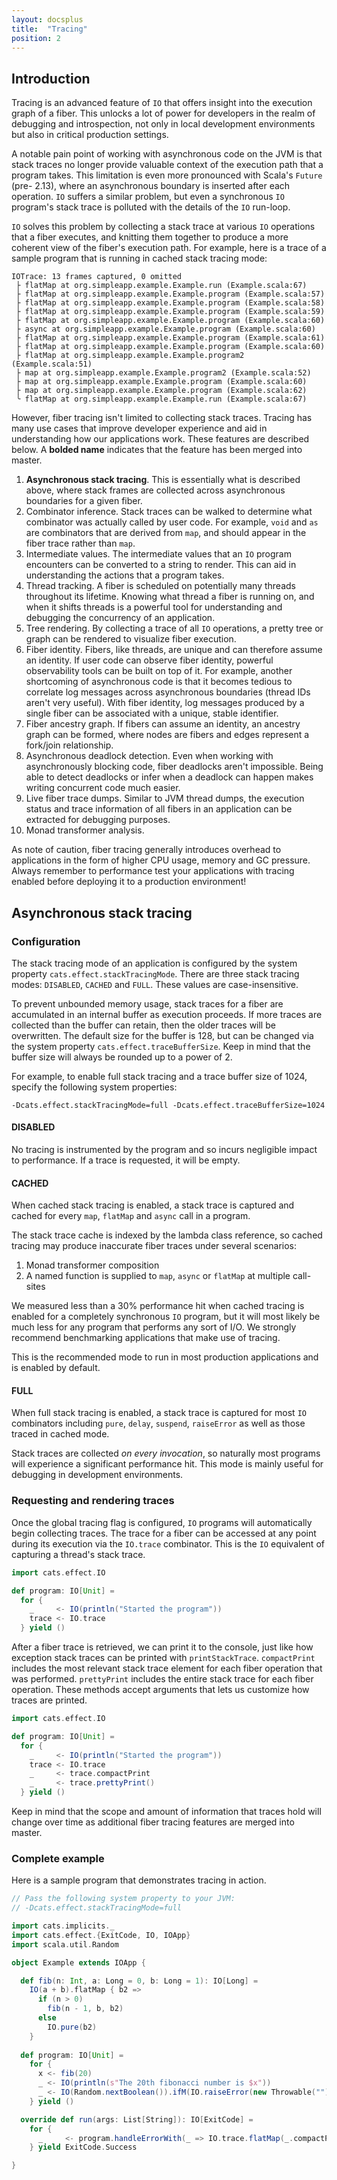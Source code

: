 ```yaml
---
layout: docsplus
title:  "Tracing"
position: 2
---
```


<nav role="navigation" id="toc"></nav>

## Introduction
Tracing is an advanced feature of `IO` that offers insight into the execution 
graph of a fiber. This unlocks a lot of power for developers in the realm of 
debugging and introspection, not only in local development environments 
but also in critical production settings.

A notable pain point of working with asynchronous code on the JVM is that 
stack traces no longer provide valuable context of the execution path that 
a program takes. This limitation is even more pronounced with Scala's `Future`
(pre- 2.13), where an asynchronous boundary is inserted after each operation. 
`IO`  suffers a similar problem, but even a synchronous `IO` program's stack 
trace is polluted with the details of the `IO` run-loop.

`IO` solves this problem by collecting a stack trace at various `IO` 
operations that a fiber executes, and knitting them together to produce a more 
coherent view of the fiber's execution path. For example, here is a trace of a 
sample program that is running in cached stack tracing mode:

```
IOTrace: 13 frames captured, 0 omitted
 ├ flatMap at org.simpleapp.example.Example.run (Example.scala:67)
 ├ flatMap at org.simpleapp.example.Example.program (Example.scala:57)
 ├ flatMap at org.simpleapp.example.Example.program (Example.scala:58)
 ├ flatMap at org.simpleapp.example.Example.program (Example.scala:59)
 ├ flatMap at org.simpleapp.example.Example.program (Example.scala:60)
 ├ async at org.simpleapp.example.Example.program (Example.scala:60)
 ├ flatMap at org.simpleapp.example.Example.program (Example.scala:61)
 ├ flatMap at org.simpleapp.example.Example.program (Example.scala:60)
 ├ flatMap at org.simpleapp.example.Example.program2 (Example.scala:51)
 ├ map at org.simpleapp.example.Example.program2 (Example.scala:52)
 ├ map at org.simpleapp.example.Example.program (Example.scala:60)
 ├ map at org.simpleapp.example.Example.program (Example.scala:62)
 ╰ flatMap at org.simpleapp.example.Example.run (Example.scala:67)
```

However, fiber tracing isn't limited to collecting stack traces. Tracing 
has many use cases that improve developer experience and aid in understanding 
how our applications work. These features are described below. A **bolded name**
indicates that the feature has been merged into master.

1. **Asynchronous stack tracing**. This is essentially what is described above,
where stack frames are collected across asynchronous boundaries for a given
fiber.
2. Combinator inference. Stack traces can be walked to determine what
combinator was actually called by user code. For example, `void` and `as` are 
combinators that are derived from `map`, and should appear in the fiber trace
rather than `map`.
3. Intermediate values. The intermediate values that an `IO` program encounters
can be converted to a string to render. This can aid in understanding the
actions that a program takes.
4. Thread tracking. A fiber is scheduled on potentially many threads throughout
its lifetime. Knowing what thread a fiber is running on, and when it shifts
threads is a powerful tool for understanding and debugging the concurrency of 
an application.
5. Tree rendering. By collecting a trace of all `IO` operations, a pretty tree
or graph can be rendered to visualize fiber execution.
6. Fiber identity. Fibers, like threads, are unique and can therefore assume an
identity. If user code can observe fiber identity, powerful observability tools
can be built on top of it. For example, another shortcoming of asynchronous
code is that it becomes tedious to correlate log messages across asynchronous
boundaries (thread IDs aren't very useful). With fiber identity, log messages
produced by a single fiber can be associated with a unique, stable identifier.
7. Fiber ancestry graph. If fibers can assume an identity, an ancestry graph 
can be formed, where nodes are fibers and edges represent a fork/join
relationship.
8. Asynchronous deadlock detection. Even when working with asynchronously
blocking code, fiber deadlocks aren't impossible. Being able to detect
deadlocks or infer when a deadlock can happen makes writing concurrent code
much easier.
9. Live fiber trace dumps. Similar to JVM thread dumps, the execution status 
and trace information of all fibers in an application can be extracted for 
debugging purposes.
10. Monad transformer analysis.

As note of caution, fiber tracing generally introduces overhead to
applications in the form of higher CPU usage, memory and GC pressure. 
Always remember to performance test your applications with tracing enabled 
before deploying it to a production environment! 

## Asynchronous stack tracing
### Configuration
The stack tracing mode of an application is configured by the system property
`cats.effect.stackTracingMode`. There are three stack tracing modes: `DISABLED`,
`CACHED` and `FULL`. These values are case-insensitive.

To prevent unbounded memory usage, stack traces for a fiber are accumulated 
in an internal buffer as execution proceeds. If more traces are collected than
the buffer can retain, then the older traces will be overwritten. The default
size for the buffer is 128, but can be changed via the system property 
`cats.effect.traceBufferSize`. Keep in mind that the buffer size will always
be rounded up to a power of 2.

For example, to enable full stack tracing and a trace buffer size of 1024,
specify the following system properties:
```
-Dcats.effect.stackTracingMode=full -Dcats.effect.traceBufferSize=1024
```

#### DISABLED
No tracing is instrumented by the program and so incurs negligible impact to
performance. If a trace is requested, it will be empty.

#### CACHED
When cached stack tracing is enabled, a stack trace is captured and cached for
every `map`, `flatMap` and `async` call in a program. 

The stack trace cache is indexed by the lambda class reference, so cached
tracing may produce inaccurate fiber traces under several scenarios:
1. Monad transformer composition
2. A named function is supplied to `map`, `async` or `flatMap` at multiple
call-sites

We measured less than a 30% performance hit when cached tracing is enabled
for a completely synchronous `IO` program, but it will most likely be much less
for any program that performs any sort of I/O. We strongly recommend 
benchmarking applications that make use of tracing.

This is the recommended mode to run in most production applications and is 
enabled by default.

#### FULL
When full stack tracing is enabled, a stack trace is captured for most `IO`
combinators including `pure`, `delay`, `suspend`, `raiseError` as well as those
traced in cached mode. 

Stack traces are collected *on every invocation*, so naturally most programs
will experience a significant performance hit. This mode is mainly useful for
debugging in development environments.

### Requesting and rendering traces
Once the global tracing flag is configured, `IO` programs will automatically
begin collecting traces. The trace for a fiber can be accessed at any point
during its execution via the `IO.trace` combinator. This is the `IO` equivalent
of capturing a thread's stack trace.

```scala
import cats.effect.IO

def program: IO[Unit] =
  for {
    _     <- IO(println("Started the program"))
    trace <- IO.trace
  } yield ()
```

After a fiber trace is retrieved, we can print it to the console, just like how 
exception stack traces can be printed with `printStackTrace`. `compactPrint`
includes the most relevant stack trace element for each fiber operation that
was performed. `prettyPrint` includes the entire stack trace for each fiber
operation. These methods accept arguments that lets us customize how traces
are printed.

```scala
import cats.effect.IO

def program: IO[Unit] =
  for {
    _     <- IO(println("Started the program"))
    trace <- IO.trace
    _     <- trace.compactPrint
    _     <- trace.prettyPrint()
  } yield ()
```

Keep in mind that the scope and amount of information that traces hold will
change over time as additional fiber tracing features are merged into master.

### Complete example
Here is a sample program that demonstrates tracing in action.

```scala
// Pass the following system property to your JVM:
// -Dcats.effect.stackTracingMode=full

import cats.implicits._
import cats.effect.{ExitCode, IO, IOApp}
import scala.util.Random

object Example extends IOApp {

  def fib(n: Int, a: Long = 0, b: Long = 1): IO[Long] =
    IO(a + b).flatMap { b2 =>
      if (n > 0)
        fib(n - 1, b, b2)
      else
        IO.pure(b2)
    }
  
  def program: IO[Unit] =
    for {
      x <- fib(20)
      _ <- IO(println(s"The 20th fibonacci number is $x"))
      _ <- IO(Random.nextBoolean()).ifM(IO.raiseError(new Throwable("")), IO.unit)
    } yield ()

  override def run(args: List[String]): IO[ExitCode] =
    for {
      _     <- program.handleErrorWith(_ => IO.trace.flatMap(_.compactPrint))
    } yield ExitCode.Success

}
```
